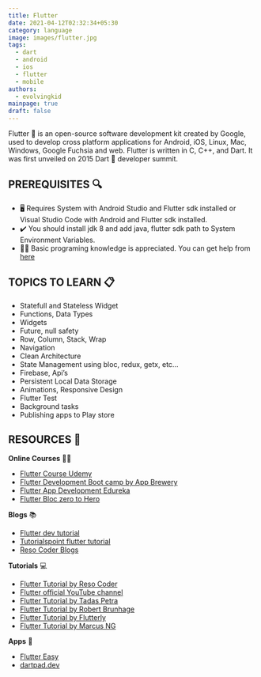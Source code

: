```yaml
---
title: Flutter
date: 2021-04-12T02:32:34+05:30
category: language
image: images/flutter.jpg
tags:
  - dart
  - android
  - ios
  - flutter
  - mobile
authors:
  - evolvingkid
mainpage: true
draft: false
---
```



Flutter 🌟 is an open-source software development kit created by Google, used to develop cross platform applications for Android, iOS, Linux, Mac, Windows, Google Fuchsia and web. Flutter is written in C, C++, and Dart. It was first unveiled on 2015 Dart 🎯 developer summit.


## PREREQUISITES 🔍

- 🖥️ Requires System with Android Studio and Flutter sdk installed or Visual Studio Code with Android and Flutter sdk installed.
- ✔️ You should install jdk 8 and add java, flutter sdk path to System Environment Variables.
- 👩‍💻 Basic programing knowledge is appreciated. You can get help from [here](https://flutter.dev/docs)

## TOPICS TO LEARN 📋

- Statefull and Stateless Widget
- Functions, Data Types
- Widgets
- Future, null safety
- Row, Column, Stack, Wrap
- Navigation
- Clean Architecture
- State Management using bloc, redux, getx, etc...
- Firebase, Api’s
- Persistent Local Data Storage
- Animations, Responsive Design
- Flutter Test
- Background tasks
- Publishing apps to Play store

## RESOURCES 💼

**Online Courses** 👩‍💻

- [Flutter Course Udemy](https://www.udemy.com/course/flutter-bootcamp-with-dart/)
- [Flutter Development Boot camp by App Brewery](https://www.appbrewery.co/p/flutter-development-bootcamp-with-dart)
- [Flutter App Development Edureka](https://www.youtube.com/watch?v=9XMt2hChbRo)
- [Flutter Bloc zero to Hero](https://www.udemy.com/course/bloc-from-zero-to-hero/)

**Blogs** 📚

- [Flutter dev tutorial](https://flutter.dev/docs/reference/tutorials)
- [Tutorialspoint flutter tutorial](https://www.tutorialspoint.com/flutter/index.htm)
- [Reso Coder Blogs](https://resocoder.com/)

**Tutorials** 💻

- [Flutter Tutorial by Reso Coder](https://www.youtube.com/channel/UCSIvrn68cUk8CS8MbtBmBkA)
- [Flutter official YouTube channel](https://www.youtube.com/channel/UCwXdFgeE9KYzlDdR7TG9cMw)
- [Flutter Tutorial by Tadas Petra](https://www.youtube.com/channel/UCNaJHBXsvbfkItVMNmzmTPQ)
- [Flutter Tutorial by Robert Brunhage](https://www.youtube.com/channel/UCSLIg5O0JiYO1i2nD4RclaQ)
- [Flutter Tutorial by Flutterly](https://www.youtube.com/channel/UC5PYcSe3to4mtm3SPCUmjvw)
- [Flutter Tutorial by Marcus NG](https://www.youtube.com/channel/UC6Dy0rQ6zDnQuHQ1EeErGUA)

**Apps** 📱

- [Flutter Easy](https://play.google.com/store/apps/details?id=com.flutter.google&hl=en_IN&gl=US)
- [dartpad.dev](https://dartpad.dev/?null_safety=true)
